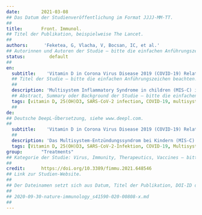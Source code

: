 ```yaml
---
date:        2021-03-08
## Das Datum der Studienveröffentlichung im Format JJJJ-MM-TT.
##
title:       Front. Immunol.
## Titel der Publikation, beispielweise The Lancet.
##
authors:      'Feketea, G, Vlacha, V, Bocsan, IC, et al.'
## Autorinnen und Autoren der Studie – bitte die einfachen Anführungszeichen beachten!
status:         default
##
en:
  subtitle:    'Vitamin D in Corona Virus Disease 2019 (COVID-19) Related Multisystem Inflammatory Syndrome in Children (MIS-C)'
  ## Titel der Studie – bitte die einfachen Anführungszeichen beachten!
  ##
  description: 'Multisystem Inflammatory Syndrome in children (MIS-C) is a rare but devastating complication of coronavirus disease 19 (COVID-19). The development of prognostic biomarkers and more importantly the implementation of new treatment modalities would have a significant impact in clinical practice regarding the outcome of MIS-C. Vitamin D could be a potential candidate. In this mini review we analyze the immunomodulatory role of vitamin D in viral infections and specifically in COVID-19. We also examine the current literature regarding the association of vitamin D with MIS-C and Kawasaki disease. The vitamin D was evaluated not only as a biomarker but also as a nutritional supplement. We concluded that vitamin D levels could be valuable in predicting severe forms of MIS-C and correction of abnormal levels in severe MIS-C may influences its evolution. 25-hydroxyvitamin D3 [25(OH)D3] supplementation raising serum [25(OH)D] concentrations potentially have a favorable effect in reducing the severity of MIS-C in certain circumstances. Further studies are needed to confirm these results.'
  ## Abstract, Summary oder Background der Studie – bitte die einfachen Anführungszeichen beachten!
  tags: [vitamin D, 25(OH)D3, SARS-CoV-2 infection, COVID-19, multisystem, Kawasaki syndrome-like]
  ##
de: 
## Deutsche DeepL-Übersetzung, siehe www.deepl.com.
##
  subtitle:    'Vitamin D in Corona Virus Disease 2019 (COVID-19) Related Multisystem Inflammatory Syndrome in Children (MIS-C)'
  ##
  description: 'Das Multisystem-Entzündungssyndrom bei Kindern (MIS-C) ist eine seltene, aber verheerende Komplikation der Coronavirus-Krankheit 19 (COVID-19). Die Entwicklung von prognostischen Biomarkern und, was noch wichtiger ist, die Einführung neuer Behandlungsmodalitäten würde sich in der klinischen Praxis erheblich auf den Ausgang von MIS-C auswirken. Vitamin D könnte ein potenzieller Kandidat sein. In diesem Mini-Review analysieren wir die immunmodulatorische Rolle von Vitamin D bei Virusinfektionen und speziell bei COVID-19. Außerdem untersuchen wir die aktuelle Literatur über den Zusammenhang zwischen Vitamin D und MIS-C sowie der Kawasaki-Krankheit. Das Vitamin D wurde nicht nur als Biomarker, sondern auch als Nahrungsergänzungsmittel bewertet. Wir kamen zu dem Schluss, dass der Vitamin-D-Spiegel bei der Vorhersage schwerer Formen von MIS-C wertvoll sein könnte und dass die Korrektur abnormaler Werte bei schwerem MIS-C dessen Entwicklung beeinflussen kann. Eine Supplementierung mit 25-Hydroxyvitamin D3 [25(OH)D3], die die [25(OH)D]-Konzentration im Serum erhöht, könnte sich unter bestimmten Umständen günstig auf die Verringerung des Schweregrads von MIS-C auswirken. Weitere Studien sind erforderlich, um diese Ergebnisse zu bestätigen.'
  tags: [Vitamin D, 25(OH)D3, SARS-CoV-2-Infektion, COVID-19, Multisystem, Kawasaki-ähnliches Syndrom]
group:       "Treatments"
## Kategorie der Studie: Virus, Immunity, Therapeutics, Vaccines – bitte die Anführungszeichen beachten!
##
credit:      https://doi.org/10.3389/fimmu.2021.648546
## Link zur Studien-Website.
##
## Der Dateinamen setzt sich aus Datum, Titel der Publikation, DOI-ID der Studie (nach dem letzten Slash) und der Dateiendung zusammen. Bitte den Unterstrich vor der DOI-ID beachten!
##
## 2020-09-30-nature-immunology_s41590-020-00808-x.md
##
---
```

<object data="{{ page.link }}" style='height:calc(100vh - 400px); width: 100%' type='application/pdf'></object>